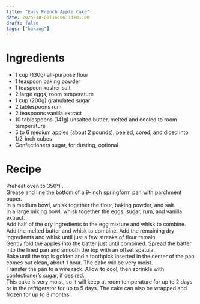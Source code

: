 ```yaml
---
title: "Easy French Apple Cake"
date: 2025-10-08T16:06:11+01:00
draft: false
tags: ["baking"]
---
```


# Ingredients

 - 1 cup (130g) all-purpose flour
 - 1 teaspoon baking powder
 - 1 teaspoon kosher salt
 - 2 large eggs, room temperature
 - 1 cup (200g) granulated sugar
 - 2 tablespoons rum
 - 2 teaspoons vanilla extract
 - 10 tablespoons (141g) unsalted butter, melted and cooled to room temperature
 - 5 to 6 medium apples (about 2 pounds), peeled, cored, and diced into 1/2-inch cubes
 - Confectioners sugar, for dusting, optional

# Recipe

Preheat oven to 350°F.  
Grease and line the bottom of a 9-inch springform pan with parchment paper.  
In a medium bowl, whisk together the flour, baking powder, and salt.  
In a large mixing bowl, whisk together the eggs, sugar, rum, and vanilla extract.  
Add half of the dry ingredients to the egg mixture and whisk to combine. Add the melted butter and whisk to combine. Add the remaining dry ingredients and whisk until just a few streaks of flour remain.  
Gently fold the apples into the batter just until combined. Spread the batter into the lined pan and smooth the top with an offset spatula.  
Bake until the top is golden and a toothpick inserted in the center of the pan comes out clean, about 1 hour. The cake will be very moist.  
Transfer the pan to a wire rack. Allow to cool, then sprinkle with confectioner’s sugar, if desired.  
This cake is very moist, so it will keep at room temperature for up to 2 days or in the refrigerator for up to 5 days. The cake can also be wrapped and frozen for up to 3 months.

